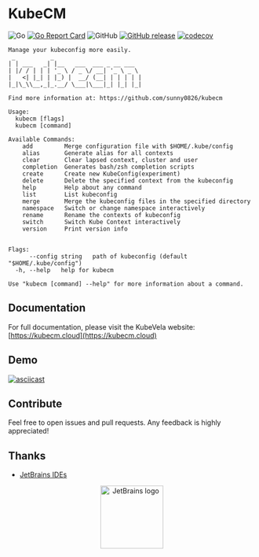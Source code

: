 # KubeCM

![Go](https://github.com/sunny0826/kubecm/workflows/Go/badge.svg?branch=master)
[![Go Report Card](https://goreportcard.com/badge/github.com/sunny0826/kubecm)](https://goreportcard.com/report/github.com/sunny0826/kubecm)
![GitHub](https://img.shields.io/github/license/sunny0826/kubecm.svg)
[![GitHub release](https://img.shields.io/github/release/sunny0826/kubecm)](https://github.com/sunny0826/kubecm/releases)
[![codecov](https://codecov.io/gh/sunny0826/kubecm/branch/master/graph/badge.svg?token=KGTLBQ8HYZ)](https://codecov.io/gh/sunny0826/kubecm)

```text
Manage your kubeconfig more easily.
 _          _
| | ___   _| |__   ___  ___ _ __ ___
| |/ / | | | '_ \ / _ \/ __| '_ \ _ \
|   <| |_| | |_) |  __/ (__| | | | | |
|_|\_\\__,_|_.__/ \___|\___|_| |_| |_|

Find more information at: https://github.com/sunny0826/kubecm

Usage:
  kubecm [flags]
  kubecm [command]

Available Commands:
    add         Merge configuration file with $HOME/.kube/config
    alias       Generate alias for all contexts
    clear       Clear lapsed context, cluster and user
    completion  Generates bash/zsh completion scripts
    create      Create new KubeConfig(experiment)
    delete      Delete the specified context from the kubeconfig
    help        Help about any command
    list        List kubeconfig
    merge       Merge the kubeconfig files in the specified directory
    namespace   Switch or change namespace interactively
    rename      Rename the contexts of kubeconfig
    switch      Switch Kube Context interactively
    version     Print version info


Flags:
      --config string   path of kubeconfig (default "$HOME/.kube/config")
  -h, --help   help for kubecm

Use "kubecm [command] --help" for more information about a command.
```

## Documentation

For full documentation, please visit the KubeVela website: [https://kubecm.cloud](https://kubecm.cloud)

## Demo

[![asciicast](https://asciinema.org/a/389595.svg)](https://asciinema.org/a/389595)

## Contribute

Feel free to open issues and pull requests. Any feedback is highly appreciated!

## Thanks

- [JetBrains IDEs](https://www.jetbrains.com/?from=kubecm)

<p align="center">
  <a href="https://www.jetbrains.com/?from=kubecm" title="前往官网了解JetBrains出品的IDEs">
    <img src="docs/static/jetbrains.svg" width="128" alt="JetBrains logo">
  </a>
</p>
